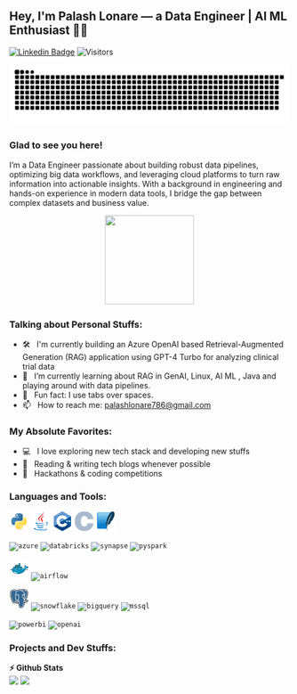 ## Hey, I'm Palash Lonare — a Data Engineer | AI ML Enthusiast 👨‍💻 

[![Linkedin Badge](https://img.shields.io/badge/-@PalashLonare-0e76a8?style=flat&logo=Linkedin&logoColor=white)](https://www.linkedin.com/in/palash-lonare/)
![Visitors](https://img.shields.io/badge/dynamic/json?url=https%3A%2F%2Fvc.akashrajpurohit.com%2Fc%2Fakash~gh~akashrajpurohit&query=count&style=flat&logo=github&label=Visitors&color=066da5)

<img src="https://raw.githubusercontent.com/AkashRajpurohit/AkashRajpurohit/master/assets/github-snake-dark.svg" />
  
### Glad to see you here!

I’m a Data Engineer passionate about building robust data pipelines, optimizing big data workflows, and leveraging cloud platforms to turn raw information into actionable insights. With a background in engineering and hands-on experience in modern data tools, I bridge the gap between complex datasets and business value.

<p align="center"> <img src="https://octodex.github.com/images/daftpunktocat-thomas.gif" height="160px" width="160px"> </p>

### Talking about Personal Stuffs:

- 🛠 &nbsp; I'm currently building an Azure OpenAI based Retrieval-Augmented Generation (RAG) application using GPT-4 Turbo for analyzing clinical trial data
- 🚀 &nbsp; I’m currently learning about RAG in GenAI, Linux, AI ML , Java and playing around with data pipelines.
- 👾 &nbsp; Fun fact: I use tabs over spaces.
- 📫 &nbsp; How to reach me: palashlonare786@gmail.com 

### My Absolute Favorites:

- 💻 &nbsp; I love exploring new tech stack and developing new stuffs
- 📰 &nbsp; Reading & writing tech blogs whenever possible
- 🍕 &nbsp; Hackathons & coding competitions

### Languages and Tools:

<!-- Core -->
<code><img height="35" src="https://raw.githubusercontent.com/devicons/devicon/master/icons/python/python-original.svg" alt="python"></code>
<code><img height="35" src="https://raw.githubusercontent.com/devicons/devicon/master/icons/java/java-original.svg" alt="java"></code>
<code><img height="35" src="https://raw.githubusercontent.com/devicons/devicon/master/icons/cplusplus/cplusplus-original.svg" alt="c++"></code>
<code><img height="35" src="https://raw.githubusercontent.com/devicons/devicon/master/icons/c/c-original.svg" alt="c"></code>
<code><img height="35" src="https://raw.githubusercontent.com/devicons/devicon/master/icons/sqlite/sqlite-original.svg" alt="sql"></code>

<!-- Cloud & Data -->
<code><img height="35" src="https://cdn.jsdelivr.net/gh/devicons/devicon/icons/azure/azure-original.svg" alt="azure"></code>
<code><img height="35" src="https://www.vectorlogo.zone/logos/databricks/databricks-icon.svg" alt="databricks"></code>
<code><img height="35" src="https://az-icons.com/export/icons/0e64f85d4661e42d46e4e2bc1602eadb.svg" alt="synapse"></code>
<code><img height="35" src="https://upload.wikimedia.org/wikipedia/commons/f/f3/Apache_Spark_logo.svg" alt="pyspark"></code>

<!-- Orchestration & Containers -->
<code><img height="35" src="https://raw.githubusercontent.com/devicons/devicon/master/icons/docker/docker-original.svg" alt="docker"></code>
<code><img height="35" src="https://github.com/homarr-labs/dashboard-icons/blob/main/svg/apache-airflow.svg" alt="airflow"></code>

<!-- Databases -->
<code><img height="35" src="https://raw.githubusercontent.com/devicons/devicon/master/icons/postgresql/postgresql-original.svg" alt="postgresql"></code>
<code><img height="35" src="https://www.vectorlogo.zone/logos/snowflake/snowflake-icon.svg" alt="snowflake"></code>
<code><img height="35" src="https://www.vectorlogo.zone/logos/google_bigquery/google_bigquery-icon.svg" alt="bigquery"></code>
<code><img height="35" src="https://img.icons8.com/color/452/microsoft-sql-server.png" alt="mssql"></code>

<!-- Analytics & AI -->
<code><img height="35" src="https://raw.githubusercontent.com/microsoft/PowerBI-Icons/main/SVG/Power-BI.svg" alt="powerbi"></code>
<code><img height="35" src="https://avatars.githubusercontent.com/u/6844498?s=200&v=4" alt="openai"></code>

### Projects and Dev Stuffs: 

  <summary><b>⚡ Github Stats</b></summary>

  <img height="170em" src="https://grs-akash.vercel.app/api?username=palashlonare&show_icons=false&hide_border=true&count_private=true&show_icons=true&theme=radical&rank_icon=percentile" />
  <img height="170em" src="https://grs-akash.vercel.app/api/top-langs/?username=palashlonare&hide=html,Jupyter%20Notebook&show_icons=true&hide_border=true&layout=compact&langs_count=8&theme=radical" />

